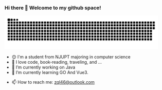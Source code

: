### Hi there 👋 Welcome to my github space!

<picture>
  <source media="(prefers-color-scheme: dark)" srcset="https://raw.githubusercontent.com/Echoidf/Echoidf/output/github-contribution-grid-snake-dark.svg">
  <source media="(prefers-color-scheme: light)" srcset="https://raw.githubusercontent.com/Echoidf/Echoidf/output/github-contribution-grid-snake.svg">
  <img alt="github contribution grid snake animation" src="https://raw.githubusercontent.com/Echoidf/Echoidf/output/github-contribution-grid-snake.svg">
</picture>

- 😊 I'm a student from NJUPT majoring in computer science
- 🌟 I love code, book-reading, traveling, and ... 
- 🔭 I’m currently working on Java
- 🌱 I’m currently learning GO And Vue3.
<!-- - 🤔 I’m looking for help with ... -->
<!-- - 💬 Ask me about ... -->
- 📫 How to reach me: zql46@outlook.com
<!-- - 😄 Pronouns: ... -->
<!-- - ⚡ Fun fact: ... -->


